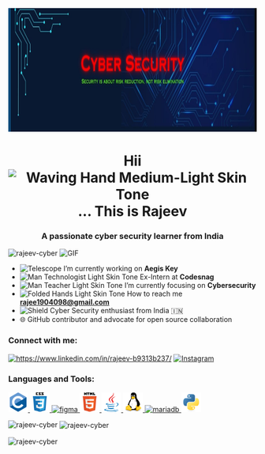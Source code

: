<img width="1584" height="250" src="./2.jpg">
<h1 align="center">Hii <img src="https://raw.githubusercontent.com/Tarikul-Islam-Anik/Animated-Fluent-Emojis/master/Emojis/Hand%20gestures/Waving%20Hand%20Medium-Light%20Skin%20Tone.png" alt="Waving Hand Medium-Light Skin Tone" width="50" height="50" />... This is Rajeev</h1>
<h3 align="center">A passionate cyber security learner from India</h3>
<img align="right" alt="GIF" width="400" src="https://www.silextechnology.com/hubfs/Blog_Images/1_ktMRyTnut5YK_0LoEJebUA.gif#keepProtocol">


<p align="left"> <img src="https://komarev.com/ghpvc/?username=rajeev-cyber&label=Profile%20views&color=0e75b6&style=flat" alt="rajeev-cyber" /> </p>

- <img src="https://raw.githubusercontent.com/Tarikul-Islam-Anik/Animated-Fluent-Emojis/master/Emojis/Objects/Telescope.png" alt="Telescope" width="30" height="30" /> I’m currently working on **Aegis Key**
- <img src="https://raw.githubusercontent.com/Tarikul-Islam-Anik/Animated-Fluent-Emojis/master/Emojis/People%20with%20professions/Man%20Technologist%20Light%20Skin%20Tone.png" alt="Man Technologist Light Skin Tone" width="25" height="25" /> Ex-Intern at **Codesnag**
- <img src="https://raw.githubusercontent.com/Tarikul-Islam-Anik/Animated-Fluent-Emojis/master/Emojis/People%20with%20professions/Man%20Teacher%20Light%20Skin%20Tone.png" alt="Man Teacher Light Skin Tone" width="25" height="25" /> I’m currently focusing on **Cybersecurity**
- <img src="https://raw.githubusercontent.com/Tarikul-Islam-Anik/Animated-Fluent-Emojis/master/Emojis/Hand%20gestures/Folded%20Hands%20Light%20Skin%20Tone.png" alt="Folded Hands Light Skin Tone" width="25" height="25" /> How to reach me **rajee1904098@gmail.com**
- <img src="https://raw.githubusercontent.com/Tarikul-Islam-Anik/Animated-Fluent-Emojis/master/Emojis/Objects/Shield.png" alt="Shield" width="25" height="25" /> Cyber Security enthusiast from India 🇮🇳
- 🌐 GitHub contributor and advocate for open source collaboration

<h3 align="left">Connect with me:</h3>
<p align="left">
<a href="https://www.linkedin.com/in/rajeev-b9313b237/" target="blank"><img align="center" src="https://raw.githubusercontent.com/rahuldkjain/github-profile-readme-generator/master/src/images/icons/Social/linked-in-alt.svg" alt="https://www.linkedin.com/in/rajeev-b9313b237/" height="30" width="40" /></a>
<a href="https://www.instagram.com/rajeev._.koli/" target="_blank">
  <img align="center" src="https://raw.githubusercontent.com/rahuldkjain/github-profile-readme-generator/master/src/images/icons/Social/instagram.svg" alt="Instagram" height="30" width="40" />
</a>

</p>

<h3 align="left">Languages and Tools:</h3>
<p align="left"> <a href="https://www.cprogramming.com/" target="_blank" rel="noreferrer"> <img src="https://raw.githubusercontent.com/devicons/devicon/master/icons/c/c-original.svg" alt="c" width="40" height="40"/> </a> <a href="https://www.w3schools.com/css/" target="_blank" rel="noreferrer"> <img src="https://raw.githubusercontent.com/devicons/devicon/master/icons/css3/css3-original-wordmark.svg" alt="css3" width="40" height="40"/> </a> <a href="https://www.figma.com/" target="_blank" rel="noreferrer"> <img src="https://www.vectorlogo.zone/logos/figma/figma-icon.svg" alt="figma" width="40" height="40"/> </a> <a href="https://www.w3.org/html/" target="_blank" rel="noreferrer"> <img src="https://raw.githubusercontent.com/devicons/devicon/master/icons/html5/html5-original-wordmark.svg" alt="html5" width="40" height="40"/> </a> <a href="https://www.java.com" target="_blank" rel="noreferrer"> <img src="https://raw.githubusercontent.com/devicons/devicon/master/icons/java/java-original.svg" alt="java" width="40" height="40"/> </a> <a href="https://www.linux.org/" target="_blank" rel="noreferrer"> <img src="https://raw.githubusercontent.com/devicons/devicon/master/icons/linux/linux-original.svg" alt="linux" width="40" height="40"/> </a> <a href="https://mariadb.org/" target="_blank" rel="noreferrer"> <img src="https://www.vectorlogo.zone/logos/mariadb/mariadb-icon.svg" alt="mariadb" width="40" height="40"/> </a> <a href="https://www.python.org" target="_blank" rel="noreferrer"> <img src="https://raw.githubusercontent.com/devicons/devicon/master/icons/python/python-original.svg" alt="python" width="40" height="40"/> </a> </p>

<p><img align="left" src="https://github-readme-stats.vercel.app/api/top-langs?username=rajeev-cyber&show_icons=true&locale=en&layout=compact" alt="rajeev-cyber" /></p>

<p>&nbsp;<img align="center" src="https://github-readme-stats.vercel.app/api?username=rajeev-cyber&show_icons=true&locale=en" alt="rajeev-cyber" /></p>

<p><img align="center" src="https://github-readme-streak-stats.herokuapp.com/?user=rajeev-cyber&" alt="rajeev-cyber" /></p>
